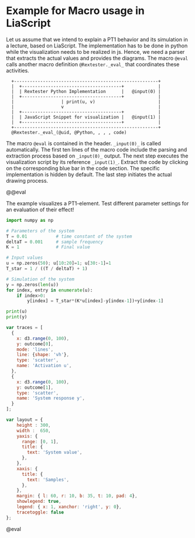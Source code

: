 <!--

author:   Sebastian Zug
email:    sebastian.zug@informatik.tu-freiberg.de
version:  0.0.3
language: de
comment:  In dieser Vorlesungen werden die Schichten einer Roboterarchitektur adressiert.
narrator: Deutsch Female

import: https://raw.githubusercontent.com/LiaTemplates/Rextester/master/README.md

attribute: Danke an Andre Dietrich für seinen Kurs "Einführung Regelungstechnik" aus dem Teile übernommen wurden.

script:   https://cdn.jsdelivr.net/chartist.js/latest/chartist.min.js
          https://d3js.org/d3-random.v2.min.js
          https://d3js.org/d3.v4.min.js
          https://cdn.plot.ly/plotly-latest.min.js

link: https://cdnjs.cloudflare.com/ajax/libs/animate.css/3.7.0/animate.min.css

@eval
@Rextester._eval_(@uid, @Python, , , ,```
    var lines = data.Result.replace(/\n/g, ' ')
                           .replace(/\s{2,}/g, ' ')
                           .match(/(\d+\.\d*\s*)+/g)

    var outcome = [];
    for (var i=0; i<lines.length; i++){
      outcome[i] = lines[i].split(' ').map(function(item) {
          return parseFloat(item);
      });  
    }
    @input(1);
    Plotly.newPlot(span_id, traces, layout);
    console.log("Aus Maus");
```)
@end
-->

# Example for Macro usage in LiaScript

Let us assume that we intend to explain a PT1 behavior and its simulation in a lecture, based on LiaScript. The implementation has to be done in python while the visualization needs to be realized in js. Hence, we need a parser that extracts the actual values and provides the diagrams. The macro `@eval` calls another macro definition `@Rextester._eval_` that coordinates these activities.

<!--
style="width: 60%; min-width: 420px; max-width: 720px;"
-->
```ascii
  +-------------------------------------------------------+
  |  +--------------------------------------+             |
  |  | Rextester Python Implementation      |   @input(0) |
  |  +--------------------------------------+             |
  |                  | print(u, v)                        |
  |                  v                                    |
  |  +--------------------------------------+             |
  |  | JavaScript Snippet for visualization |   @input(1) |
  |  +--------------------------------------+             |
  +-------------------------------------------------------+
  @Rextester._eval_(@uid, @Python, , , , code)
```   

The macro `@eval` is contained in the header. `_input(0)_` is called automatically. The first ten lines of the macro code include the parsing and extraction process based on `_input(0)_` output. The next step executes the visualization script by its reference `_input(1)_`. Extract the code by clicking on the corresponding blue bar in the code section. The specific implementation is hidden by default. The last step initiates the actual drawing process.

@@eval

The example visualizes a PT1-element. Test different parameter settings for an evaluation of their effect!

```python                          System.py
import numpy as np

# Parameters of the system
T = 0.01           # time constant of the system
deltaT = 0.001     # sample frequency
K = 1              # Final value

# Input values
u = np.zeros(50); u[10:20]=1; u[30:-1]=1
T_star = 1 / ((T / deltaT) + 1)

# Simulation of the system
y = np.zeros(len(u))
for index, entry in enumerate(u):
    if index>0:
        y[index] = T_star*(K*u[index]-y[index-1])+y[index-1]

print(u)
print(y)
```
```js -Visualization
var traces = [
  {
    x: d3.range(0, 100),
    y: outcome[0],
    mode: 'lines',
    line: {shape: 'vh'},
    type: 'scatter',
    name: 'Activation u',
  },
  {
    x: d3.range(0, 100),
    y: outcome[1],
    type: 'scatter',
    name: 'System response y',
  }
];

var layout = {
    height : 300,
    width :  650,
    yaxis: {
      range: [0, 1],
      title: {
        text: 'System value',
      },
    },
    xaxis: {
      title: {
        text: 'Samples',
      },
    },
    margin: { l: 60, r: 10, b: 35, t: 10, pad: 4},
    showlegend: true,
    legend: { x: 1, xanchor: 'right', y: 0},
    tracetoggle: false
};
```
@eval
